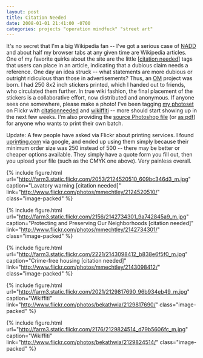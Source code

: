 ```yaml
---
layout: post
title: Citation Needed
date: 2008-01-01 21:41:00 -0700
categories: projects "operation mindfuck" "street art"
---
```


It's no secret that I'm a big Wikipedia fan -- I've got a serious case of [NADD](http://www.randsinrepose.com/archives/2003/07/10/nadd.html) and about half my browser tabs at any given time are Wikipedia articles. One of my favorite quirks about the site are the little [[citation needed](http://en.wikipedia.org/wiki/Wikipedia:Citation_needed)] tags that users can place in an article, indicating that a dubious claim needs a reference. One day an idea struck -- what statements are more dubious or outright ridiculous than those in advertisements? Thus, an [OM](http://en.wikipedia.org/wiki/Operation_Mindfuck) project was born. I had 250 8x2 inch stickers printed, which I handed out to friends, who circulated them further. In true wiki fashion, the final placement of the stickers is a collaborative effort, now distributed and anonymous. If anyone sees one somewhere, please make a photo! I've been tagging [my photoset](http://www.flickr.com/photos/mmechtley/sets/72157603429112869/) on Flickr with [citationneeded](http://www.flickr.com/photos/tags/citationneeded/) and [wikiffiti](http://www.flickr.com/photos/tags/wikiffiti/) -- more should start showing up in the next few weeks. I'm also providing the [source Photoshop file]({{site.baseurl}}/blog/assets/2008/citation_needed.psd) (or [as pdf]({{site.baseurl}}/blog/assets/2008/citation_needed.pdf)) for anyone who wants to print their own batch.

Update: A few people have asked via Flickr about printing services. I found [uprinting.com](http://www.uprinting.com) via google, and ended up using them simply because their minimum order size was 250 instead of 500 -- there may be better or cheaper options available. They simply have a quote form you fill out, then you upload your file (such as the CMYK one above). Very painless overall.

{% include figure.html url="http://farm3.static.flickr.com/2053/2124520510_609bc346d3_m.jpg" caption="Lavatory warning [citation needed]" link="http://www.flickr.com/photos/mmechtley/2124520510/" class="image-packed" %}

{% include figure.html url="http://farm3.static.flickr.com/2156/2142734301_9a742845a9_m.jpg" caption="Protecting and Preserving Our Neighborhoods [citation needed]" link="http://www.flickr.com/photos/mmechtley/2142734301/" class="image-packed" %}

{% include figure.html url="http://farm3.static.flickr.com/2221/2143098412_b838e6f5f0_m.jpg" caption="Crime-free housing [citation needed]" link="http://www.flickr.com/photos/mmechtley/2143098412/" class="image-packed" %}

{% include figure.html url="http://farm3.static.flickr.com/2021/2129817690_96b934eb49_m.jpg" caption="Wikiffiti" link="http://www.flickr.com/photos/bekathwia/2129817690/" class="image-packed" %}

{% include figure.html url="http://farm3.static.flickr.com/2176/2129824514_d79b5606fc_m.jpg" caption="Wikiffiti" link="http://www.flickr.com/photos/bekathwia/2129824514/" class="image-packed" %}
